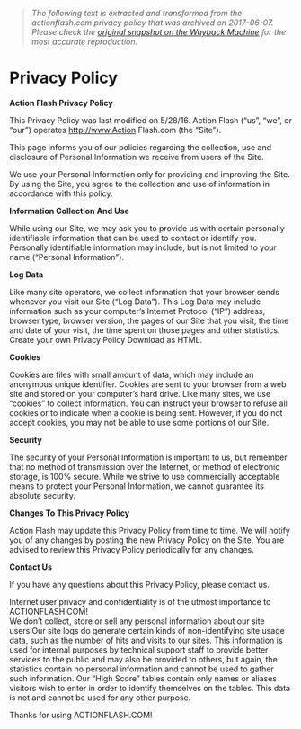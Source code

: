 > *The following text is extracted and transformed from the actionflash.com privacy policy that was archived on 2017-06-07. Please check the [original snapshot on the Wayback Machine](https://web.archive.org/web/20170607000405id_/https%3A//www.actionflash.com/privacy-policy) for the most accurate reproduction.*

# Privacy Policy

**Action Flash Privacy Policy**

This Privacy Policy was last modified on 5/28/16. Action Flash (“us”, “we”, or “our”) operates http://www.Action Flash.com (the “Site”).

This page informs you of our policies regarding the collection, use and disclosure of Personal Information we receive from users of the Site.

We use your Personal Information only for providing and improving the Site. By using the Site, you agree to the collection and use of information in accordance with this policy.

**Information Collection And Use**

While using our Site, we may ask you to provide us with certain personally identifiable information that can be used to contact or identify you. Personally identifiable information may include, but is not limited to your name (“Personal Information”).

**Log Data**

Like many site operators, we collect information that your browser sends whenever you visit our Site (“Log Data”). This Log Data may include information such as your computer’s Internet Protocol (“IP”) address, browser type, browser version, the pages of our Site that you visit, the time and date of your visit, the time spent on those pages and other statistics. Create your own Privacy Policy Download as HTML.

**Cookies**

Cookies are files with small amount of data, which may include an anonymous unique identifier. Cookies are sent to your browser from a web site and stored on your computer’s hard drive. Like many sites, we use “cookies” to collect information. You can instruct your browser to refuse all cookies or to indicate when a cookie is being sent. However, if you do not accept cookies, you may not be able to use some portions of our Site.

**Security**

The security of your Personal Information is important to us, but remember that no method of transmission over the Internet, or method of electronic storage, is 100% secure. While we strive to use commercially acceptable means to protect your Personal Information, we cannot guarantee its absolute security.

**Changes To This Privacy Policy**

Action Flash may update this Privacy Policy from time to time. We will notify you of any changes by posting the new Privacy Policy on the Site. You are advised to review this Privacy Policy periodically for any changes.

**Contact Us**

If you have any questions about this Privacy Policy, please contact us.

Internet user privacy and confidentiality is of the utmost importance to ACTIONFLASH.COM!  
We don’t collect, store or sell any personal information about our site users.Our site logs do generate certain kinds of non-identifying site usage data, such as the number of hits and visits to our sites. This information is used for internal purposes by technical support staff to provide better services to the public and may also be provided to others, but again, the statistics contain no personal information and cannot be used to gather such information. Our “High Score” tables contain only names or aliases visitors wish to enter in order to identify themselves on the tables. This data is not and cannot be used for any other purpose.

Thanks for using ACTIONFLASH.COM!
